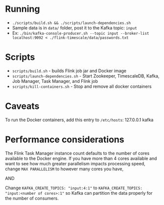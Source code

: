 # Running
* `./scripts/build.sh && ./scripts/launch-dependencies.sh`
* Sample data is in `data/` folder, post it to the Kafka topic: `input`
* Ex: `./bin/kafka-console-producer.sh --topic input --broker-list localhost:9092 < ./flink-timescale/data/passwords.txt`

# Scripts
* `scripts/build.sh` - builds Flink job jar and Docker image
* `scripts/launch-dependencies.sh` - Start Zookeeper, TimescaleDB, Kafka, Job Manager, Task Manager, and Flink job
* `scripts/kill-containers.sh` - Stop and remove all docker containers

# Caveats
To run the Docker containers, add this entry to `/etc/hosts`:
127.0.0.1 kafka

# Performance considerations
The Flink Task Manager instance count defaults to the number of cores available to the Docker engine.
If you have more than 4 cores available and want to see how much greater parallelism impacts processing speed, change `MAX PARALLELISM` to however many cores you have,

AND

Change `KAFKA_CREATE_TOPICS: "input:4:1"` to `KAFKA_CREATE_TOPICS: "input:<number of cores>:1"` so Kafka can partition the data properly for the number of consumers.
